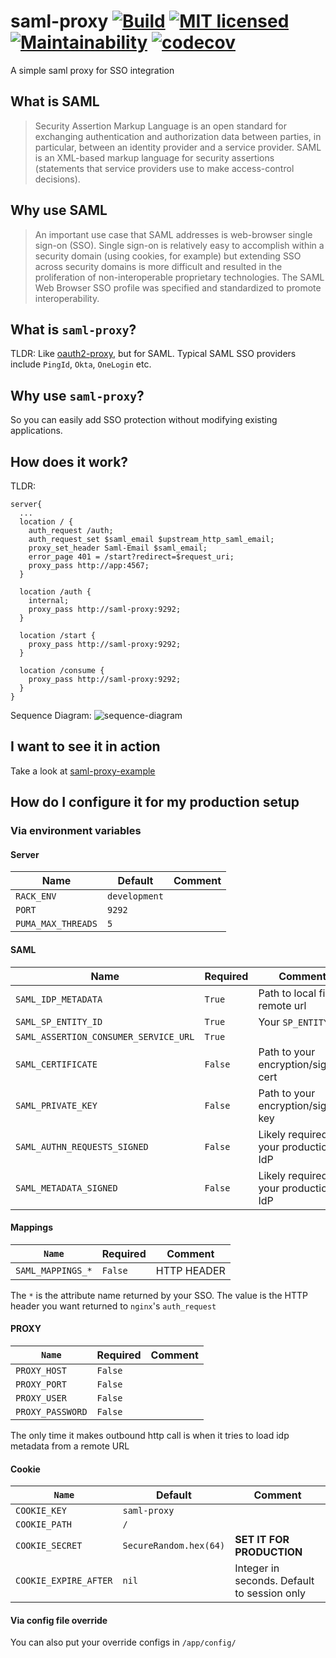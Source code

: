 # saml-proxy [![Build](https://github.com/lyang/saml-proxy/actions/workflows/build.yml/badge.svg)](https://github.com/lyang/saml-proxy/actions/workflows/build.yml) [![MIT licensed](https://img.shields.io/badge/license-MIT-blue.svg)](./LICENSE) [![Maintainability](https://api.codeclimate.com/v1/badges/58cdb58ef538f551da7a/maintainability)](https://codeclimate.com/github/lyang/saml-proxy/maintainability) [![codecov](https://codecov.io/gh/lyang/saml-proxy/branch/main/graph/badge.svg?token=2PY9RCMC53)](https://codecov.io/gh/lyang/saml-proxy)
A simple saml proxy for SSO integration

## What is SAML
> Security Assertion Markup Language is an open standard for exchanging authentication and authorization data between parties, in particular, between an identity provider and a service provider. SAML is an XML-based markup language for security assertions (statements that service providers use to make access-control decisions).

## Why use SAML
> An important use case that SAML addresses is web-browser single sign-on (SSO). Single sign-on is relatively easy to accomplish within a security domain (using cookies, for example) but extending SSO across security domains is more difficult and resulted in the proliferation of non-interoperable proprietary technologies. The SAML Web Browser SSO profile was specified and standardized to promote interoperability.

## What is `saml-proxy`?
TLDR: Like [oauth2-proxy](https://github.com/oauth2-proxy/oauth2-proxy), but for SAML. Typical SAML SSO providers include `PingId`, `Okta`, `OneLogin` etc.

## Why use `saml-proxy`?
So you can easily add SSO protection without modifying existing applications.

## How does it work?
TLDR:
```nginx
server{
  ...
  location / {
    auth_request /auth;
    auth_request_set $saml_email $upstream_http_saml_email;
    proxy_set_header Saml-Email $saml_email;
    error_page 401 = /start?redirect=$request_uri;
    proxy_pass http://app:4567;
  }

  location /auth {
    internal;
    proxy_pass http://saml-proxy:9292;
  }

  location /start {
    proxy_pass http://saml-proxy:9292;
  }

  location /consume {
    proxy_pass http://saml-proxy:9292;
  }
}
```
Sequence Diagram:
![sequence-diagram](https://demo.puml.net/github/lyang/saml-proxy-example/blob/main/sequence-diagram.puml)

## I want to see it in action
Take a look at [saml-proxy-example](https://github.com/lyang/saml-proxy-example)

## How do I configure it for my production setup

### Via environment variables

#### Server
| Name | Default | Comment |
|------|---------|---------|
| `RACK_ENV` | `development` | |
| `PORT` | `9292` | |
| `PUMA_MAX_THREADS` | `5` | |

#### SAML
| Name | Required | Comment |
|------|----------|---------|
| `SAML_IDP_METADATA` | `True` | Path to local file or remote url |
| `SAML_SP_ENTITY_ID` | `True` | Your `SP_ENTITY_ID` |
| `SAML_ASSERTION_CONSUMER_SERVICE_URL` | `True` | |
| `SAML_CERTIFICATE` | `False` | Path to your encryption/signing cert |
| `SAML_PRIVATE_KEY` | `False` | Path to your encryption/signing key |
| `SAML_AUTHN_REQUESTS_SIGNED` | `False` | Likely required by your production IdP |
| `SAML_METADATA_SIGNED` | `False` | Likely required by your production IdP |

#### Mappings
| `Name` | Required | Comment |
|------|----------|---------|
| `SAML_MAPPINGS_*` | `False` | HTTP HEADER |

The `*` is the attribute name returned by your SSO. The value is the HTTP header you want returned to `nginx`'s `auth_request`

#### PROXY
| `Name` | Required | Comment |
|------|----------|---------|
| `PROXY_HOST` | `False` | |
| `PROXY_PORT` | `False` | |
| `PROXY_USER` | `False` | |
| `PROXY_PASSWORD` | `False` | |

The only time it makes outbound http call is when it tries to load idp metadata from a remote URL

#### Cookie
| `Name` | Default | Comment |
|------|---------|---------|
| `COOKIE_KEY` | `saml-proxy` | |
| `COOKIE_PATH` | `/` | |
| `COOKIE_SECRET` | `SecureRandom.hex(64)` | **SET IT FOR PRODUCTION** |
| `COOKIE_EXPIRE_AFTER` | `nil` | Integer in seconds. Default to session only |

#### Via config file override
You can also put your override configs in `/app/config/`

